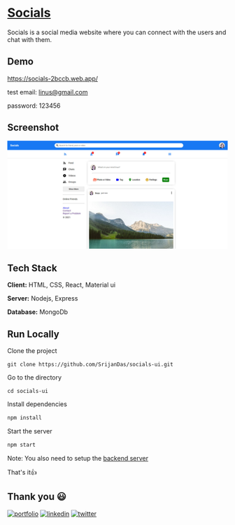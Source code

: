 # [Socials](https://socials-2bccb.web.app/)

Socials is a social media website where you can connect with the users and chat with them.

## Demo

https://socials-2bccb.web.app/

test email: linus@gmail.com

password: 123456

## Screenshot

![App Screenshot](homepage.jpg)

## Tech Stack

**Client:** HTML, CSS, React, Material ui

**Server:** Nodejs, Express

**Database:** MongoDb

## Run Locally

Clone the project

```
git clone https://github.com/SrijanDas/socials-ui.git
```

Go to the directory

```
cd socials-ui
```

Install dependencies

```bash
npm install
```

Start the server

```bash
npm start
```

Note: You also need to setup the [backend server](https://github.com/SrijanDas/socials-api)

That's it👍

## Thank you 😃

[![portfolio](https://img.shields.io/badge/my_portfolio-000?style=for-the-badge&logo=ko-fi&logoColor=white)](https://srijan-das.web.app/)
[![linkedin](https://img.shields.io/badge/linkedin-0A66C2?style=for-the-badge&logo=linkedin&logoColor=white)](https://www.linkedin.com/in/srijan-das-3591791b3)
[![twitter](https://img.shields.io/badge/twitter-1DA1F2?style=for-the-badge&logo=twitter&logoColor=white)](https://twitter.com/Srijan_1805)
